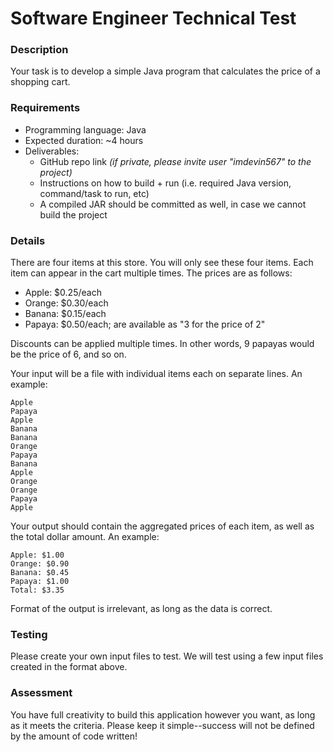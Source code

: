 # Software Engineer Technical Test

### Description

Your task is to develop a simple Java program that calculates the price of a shopping cart.

### Requirements

- Programming language: Java
- Expected duration: ~4 hours
- Deliverables: 
  - GitHub repo link _(if private, please invite user "imdevin567" to the project)_
  - Instructions on how to build + run (i.e. required Java version, command/task to run, etc)
  - A compiled JAR should be committed as well, in case we cannot build the project

### Details

There are four items at this store. You will only see these four items. Each item can appear in the cart multiple times. The prices are as follows:

- Apple: $0.25/each
- Orange: $0.30/each
- Banana: $0.15/each
- Papaya: $0.50/each; are available as "3 for the price of 2"

Discounts can be applied multiple times. In other words, 9 papayas would be the price of 6, and so on.

Your input will be a file with individual items each on separate lines. An example:

```
Apple
Papaya
Apple
Banana
Banana
Orange
Papaya
Banana
Apple
Orange
Orange
Papaya
Apple
```

Your output should contain the aggregated prices of each item, as well as the total dollar amount. An example:

```
Apple: $1.00
Orange: $0.90
Banana: $0.45
Papaya: $1.00
Total: $3.35
```

Format of the output is irrelevant, as long as the data is correct.

### Testing

Please create your own input files to test. We will test using a few input files created in the format above.

### Assessment

You have full creativity to build this application however you want, as long as it meets the criteria. Please keep it simple--success will not be defined by the amount of code written!
